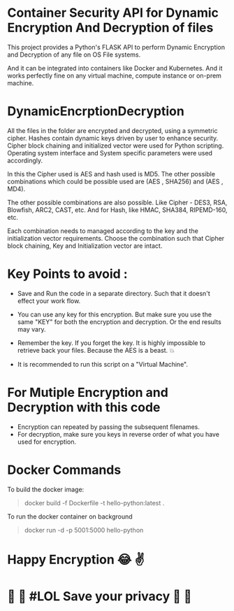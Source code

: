 # Container Security API for Dynamic Encryption And Decryption of files

This project provides a Python's FLASK API to perform Dynamic Encryption and Decryption of any file on OS File systems.

And it can be integrated into containers like Docker and Kubernetes. And it works perfectly fine on any virtual machine, compute instance or on-prem machine. 

# DynamicEncrptionDecryption

All the files in the folder are encrypted and decrypted, using a symmetric cipher.
Hashes contain dynamic keys driven by user to enhance security. 
Cipher block chaining and initialized vector were used for Python scripting. 
Operating system interface and System specific parameters were used accordingly. 

In this the Cipher used is AES and hash used is MD5. The other possible combinations which could be possible used are (AES , SHA256)  and (AES , MD4).  

The other possible combinations are also possible. Like  Cipher - DES3, RSA, Blowfish, ARC2, CAST, etc. 
And for Hash, like HMAC, SHA384, RIPEMD-160, etc.

Each combination needs to managed according to the key and the initialization vector requirements. 
Choose the combination such that Cipher block chaining, Key and Initialization vector are intact. 

# Key Points to avoid :

- Save and Run the code in a separate directory. Such that it doesn't effect your work flow. 

- You can use any key for this encryption. But make sure you use the same "KEY" for both the encryption and decryption. Or the end results may vary.

- Remember the key. If you forget the key. It is highly impossible to retrieve back your files. Because the AES is a beast. :boom:

- It is recommended to run this script on a "Virtual Machine".  

# For Mutiple Encryption and Decryption with this code
- Encryption can repeated by passing the subsequent filenames. 
- For decryption, make sure you keys in reverse order of what you have used for encryption.

# Docker Commands
To build the docker image:
> docker build -f Dockerfile -t hello-python:latest .

To run the docker container on background 
> docker run -d -p 5001:5000 hello-python


# Happy Encryption  :joy: :v:
# :no_pedestrians: :do_not_litter: #LOL Save your privacy :muscle: :metal:



